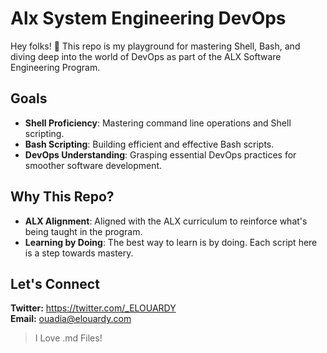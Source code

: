 # Alx System Engineering DevOps
Hey folks! 👋 This repo is my playground for mastering Shell, Bash, and diving deep into the world of DevOps as part of the ALX Software Engineering Program.

## Goals
- **Shell Proficiency**: Mastering command line operations and Shell scripting.
- **Bash Scripting**: Building efficient and effective Bash scripts.
- **DevOps Understanding**: Grasping essential DevOps practices for smoother software development.

## Why This Repo?
- **ALX Alignment**: Aligned with the ALX curriculum to reinforce what's being taught in the program.
- **Learning by Doing**: The best way to learn is by doing. Each script here is a step towards mastery.

## Let's Connect
**Twitter:** https://twitter.com/_ELOUARDY \
**Email:** ouadia@elouardy.com
> I Love .md Files!

